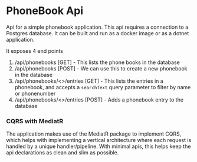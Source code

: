# PhoneBook Api

Api for a simple phonebook application. 
This api requires a connection to a Postgres database.
It can be built and run as a docker image or as a dotnet application.

It exposes 4 end points

1. /api/phonebooks [GET] - This lists the phone books in the database
2. /api/phonebooks [POST] - We can use this to create a new phonebook in the database
3. /api/phonebooks/<<phonebookid>>/entries [GET] - This lists the entries in a phonebook, and accepts a `searchText` query parameter to filter by name or phonenumber
4. /api/phonebooks/<<phonebookid>>/entries [POST] - Adds a phonebook entry to the database



### CQRS with MediatR

The application makes use of the MediatR package to implement CQRS, which helps with implementing a vertical architecture where each request is handled by a unique handler/pipeline.
With minimal apis, this helps keep the api declarations as clean and slim as possible.
